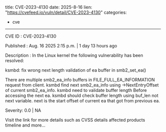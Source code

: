  
title: CVE-2023-4130
date: 2025-8-16
lien: "https://cvefeed.io/vuln/detail/CVE-2023-4130"
categories:
  - cve
---

CVE ID : CVE-2023-4130

Published :  Aug. 16
2025
2:15 p.m. | 1 day
13 hours ago

Description : In the Linux kernel
the following vulnerability has been resolved:

ksmbd: fix wrong next length validation of ea buffer in smb2_set_ea()

There are multiple smb2_ea_info buffers in FILE_FULL_EA_INFORMATION request
from client. ksmbd find next smb2_ea_info using ->NextEntryOffset of
current smb2_ea_info. ksmbd need to validate buffer length Before
accessing the next ea. ksmbd should check buffer length using buf_len
not next variable. next is the start offset of current ea that got from
previous ea.

Severity: 0.0 | NA

Visit the link for more details
such as CVSS details
affected products
timeline
and more...
